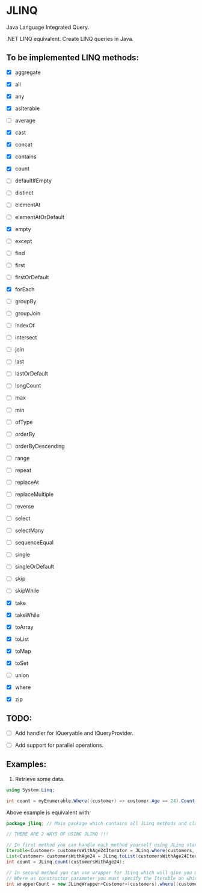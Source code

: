 # JLINQ
Java Language Integrated Query.

.NET LINQ equivalent. Create LINQ queries in Java.


To be implemented LINQ methods:
---
- [X] aggregate
- [X] all
- [X] any
- [X] asIterable
- [ ] average
- [X] cast
- [X] concat
- [X] contains
- [X] count
- [ ] defaultIfEmpty
- [ ] distinct
- [ ] elementAt
- [ ] elementAtOrDefault
- [X] empty
- [ ] except
- [ ] find
- [ ] first
- [ ] firstOrDefault
- [X] forEach
- [ ] groupBy 
- [ ] groupJoin
- [ ] indexOf
- [ ] intersect
- [ ] join
- [ ] last
- [ ] lastOrDefault
- [ ] longCount
- [ ] max
- [ ] min
- [ ] ofType
- [ ] orderBy 
- [ ] orderByDescending 
- [ ] range
- [ ] repeat
- [ ] replaceAt
- [ ] replaceMultiple
- [ ] reverse
- [ ] select
- [ ] selectMany
- [ ] sequenceEqual
- [ ] single
- [ ] singleOrDefault
- [ ] skip
- [ ] skipWhile
- [X] take
- [X] takeWhile
- [X] toArray
- [X] toList
- [X] toMap
- [X] toSet
- [ ] union
- [X] where
- [X] zip


TODO:
---
- [ ] Add handler for IQueryable and IQueryProvider.
- [ ] Add support for parallel operations.


Examples:
---

1. Retrieve some data.
```csharp
using System.Linq;

int count = myEnumerable.Where((customer) => customer.Age == 24).Count();
```
Above example is equivalent with:

```java
package jlinq; // Main package which contains all JLinq methods and classes.

// THERE ARE 2 WAYS OF USING JLINQ !!!

// In first method you can handle each method yourself using JLinq static methods.
Iterable<Customer> customersWithAge24Iterator = JLinq.where(customers, (customer) -> customer.age == 24);
List<Customer> customersWithAge24 = JLinq.toList(customersWithAge24Iterator);
int count = JLinq.count(customersWithAge24);

// In second method you can use wrapper for JLinq which will give you more freedom of using multiple method calls / streams:
// Where as constructor parameter you must specify the Iterable on which you want to use JLinq.
int wrapperCount = new JLinqWrapper<Customer>(customers).where((customer) -> customer.age == 24).count();
```
